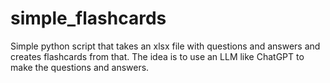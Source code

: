 # simple_flashcards
Simple python script that takes an xlsx file with questions and answers and creates flashcards from that. The idea is to use an LLM like ChatGPT to make the questions and answers.
